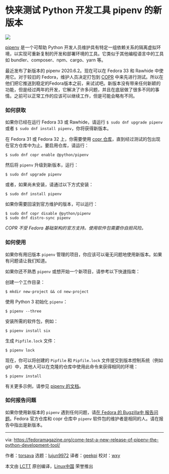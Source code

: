 [#]: collector: (lujun9972)
[#]: translator: (geekpi)
[#]: reviewer: (wxy)
[#]: publisher: (wxy)
[#]: url: (https://linux.cn/article-12540-1.html)
[#]: subject: (Come test a new release of pipenv, the Python development tool)
[#]: via: (https://fedoramagazine.org/come-test-a-new-release-of-pipenv-the-python-development-tool/)
[#]: author: (torsava https://fedoramagazine.org/author/torsava/)

快来测试 Python 开发工具 pipenv 的新版本
======

![][1]

[pipenv][2] 是一个可帮助 Python 开发人员维护具有特定一组依赖关系的隔离虚拟环境，以实现可重新复制的开发和部署环境的工具。它类似于其他编程语言中的工具如 bundler、composer、npm、cargo、yarn 等。

最近发布了新版本的 pipenv 2020.6.2。现在可以在 Fedora 33 和 Rawhide 中使用它。对于较旧的 Fedora，维护人员决定打包到 [COPR][3] 中来先进行测试。所以在他们把它推送到稳定的Fedora版本之前，来试试吧。新版本没有带来任何新颖的功能，但是经过两年的开发，它解决了许多问题，并且在底层做了很多不同的事情。之前可以正常工作的应该可以继续工作，但是可能会略有不同。

### 如何获取

如果你已经在运行 Fedora 33 或 Rawhide，请运行 `$ sudo dnf upgrade pipenv` 或者 `$ sudo dnf install pipenv`，你将获得新版本。

在 Fedora 31 或 Fedora 32 上，你需要使用 [copr 仓库][3]，直到经过测试的包出现在官方仓库中为止。要启用仓库，请运行：

```
$ sudo dnf copr enable @python/pipenv
```

然后将 `pipenv` 升级到新版本，运行：

```
$ sudo dnf upgrade pipenv
```

或者，如果尚未安装，请通过以下方式安装：

```
$ sudo dnf install pipenv
```

如果你需要回滚到官方维护的版本，可以运行：

```
$ sudo dnf copr disable @python/pipenv
$ sudo dnf distro-sync pipenv
```

*COPR 不受 Fedora 基础架构的官方支持。使用软件包需要你自担风险。*

### 如何使用

如果你有用旧版本 `pipenv` 管理的项目，你应该可以毫无问题地使用新版本。如果有问题请让我们知道。

如果你还不熟悉 `pipenv` 或想开始一个新项目，请参考以下快速指南：

创建一个工作目录：

```
$ mkdir new-project && cd new-project
```

使用 Python 3 初始化 `pipenv`：

```
$ pipenv --three
```

安装所需的软件包，例如：

```
$ pipenv install six
```

生成 `Pipfile.lock` 文件：

```
$ pipenv lock
```

现在，你可以将创建的 `Pipfile` 和 `Pipfile.lock` 文件提交到版本控制系统（例如 git）中，其他人可以在克隆的仓库中使用此命令来获得相同的环境：

```
$ pipenv install
```

有关更多示例，请参见 [pipenv 的文档][4]。

### 如何报告问题

如果你使用新版本的 `pipenv` 遇到任何问题，请[在 Fedora 的 Bugzilla中 报告问题][5]。Fedora 官方仓库和 copr 仓库中 `pipenv` 软件包的维护者是相同的人。请在报告中指出是新版本。

--------------------------------------------------------------------------------

via: https://fedoramagazine.org/come-test-a-new-release-of-pipenv-the-python-development-tool/

作者：[torsava][a]
选题：[lujun9972][b]
译者：[geekpi](https://github.com/geekpi)
校对：[wxy](https://github.com/wxy)

本文由 [LCTT](https://github.com/LCTT/TranslateProject) 原创编译，[Linux中国](https://linux.cn/) 荣誉推出

[a]: https://fedoramagazine.org/author/torsava/
[b]: https://github.com/lujun9972
[1]: https://fedoramagazine.org/wp-content/uploads/2018/06/pipenv-install-816x345.jpg
[2]: https://github.com/pypa/pipenv
[3]: https://copr.fedorainfracloud.org/coprs/g/python/pipenv/
[4]: https://pipenv.pypa.io/en/latest/install/
[5]: https://bugzilla.redhat.com/enter_bug.cgi?product=Fedora&component=pipenv
